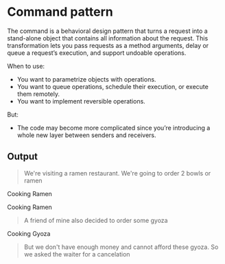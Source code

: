# Command pattern

The command is a behavioral design pattern that turns a request into a stand-alone object that contains all information about the request. This transformation lets you pass requests as a method arguments, delay or queue a request’s execution, and support undoable operations.

When to use:
 - You want to parametrize objects with operations.
 - You want to queue operations, schedule their execution, or execute them remotely.
 - You want to implement reversible operations.

But:
 - The code may become more complicated since you’re introducing a whole new layer between senders and receivers.

## Output

> We're visiting a ramen restaurant. We're going to order 2 bowls or ramen

Cooking Ramen

Cooking Ramen

> A friend of mine also decided to order some gyoza

Cooking Gyoza

> But we don't have enough money and cannot afford these gyoza. So we asked the waiter for a cancelation
